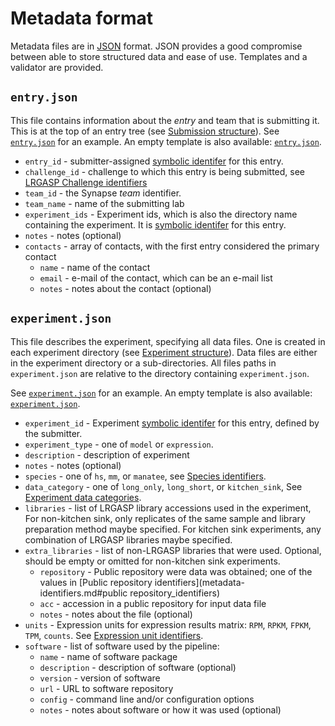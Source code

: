 # Metadata format

Metadata files are in [JSON](https://www.json.org/json-en.html) format.  JSON
provides a good compromise between able to store structured data and ease of
use.  Templates and a validator are provided.

## ``entry.json``

This file contains information about the *entry* and team that is submitting
it.  This is at the top of an entry tree (see [Submission structure](submission.md)).
See [``entry.json``](../examples/darwin_lab/iso_detect_ref_ont_drna/entry.json) for an example.  An empty
template is also available: [``entry.json``](../templates/entry.json).

* ``entry_id`` - submitter-assigned [symbolic identifer](metadata-identifiers.md#symbolic-identifiers) for this entry.
* ``challenge_id`` - challenge to which this entry is being submitted, see [LRGASP Challenge identifiers](metadata-identifiers.md#LRGASP_Challenge_identifiers)
* ``team_id`` - the Synapse *team* identifier.
* ``team_name`` - name of the submitting lab
* ``experiment_ids`` - Experiment ids, which is also the directory name containing the
  experiment.  It is [symbolic identifer](metadata-identifiers.md#symbolic-identifiers) for this entry.
* ``notes`` - notes (optional)
* ``contacts`` - array of contacts, with the first entry considered the primary contact
  * ``name`` - name of the contact
  * ``email`` - e-mail of the contact, which can be an e-mail list
  * ``notes`` - notes about the contact (optional)

## ``experiment.json``

This file describes the experiment, specifying all data files.  One is created
in each experiment directory (see [Experiment structure](submission.md#experiment-structure)).
Data files are either in the experiment directory or a sub-directories.  All files paths in
``experiment.json`` are relative to the directory containing ``experiment.json``.

See [``experiment.json``](../examples/darwin_lab/iso_detect_ref_ont_drna/drnaA/experiment.json) for an example.
An empty template is also available: [``experiment.json``](../templates/experiment.json).

* ``experiment_id`` -  Experiment [symbolic identifer](metadata-identifiers.md#symbolic-identifiers) for this entry, defined by the submitter.
* ``experiment_type`` - one of ``model`` or ``expression``.
* ``description`` - description of experiment
* ``notes`` - notes (optional)
* ``species`` - one of ``hs``, ``mm``, or ``manatee``, see [Species identifiers](metadata-identifiers.md#species_identifiers).
* ``data_category`` - one of ``long_only``, ``long_short``, or ``kitchen_sink``, See [Experiment data categories](metadata-identifiers.md#Experiment_data_categories).
* ``libraries`` - list of LRGASP library accessions used in the experiment,  For non-kitchen sink, only replicates of the same sample and library preparation method maybe specified.  For kitchen sink experiments, any combination of LRGASP libraries maybe specified.
* ``extra_libraries`` - list of non-LRGASP libraries that were used.  Optional, should be empty or omitted for non-kitchen sink experiments.
  * ``repository`` - Public repository were data was obtained; one of the values in
    [Public repository identifiers](metadata-identifiers.md#public repository_identifiers)
  * ``acc`` - accession in a public repository for input data file
  * ``notes`` - notes about the file (optional)
* ``units`` - Expression units for expression results matrix: ``RPM``, ``RPKM``, ``FPKM``, ``TPM``, ``counts``.  See [Expression unit identifiers](metadata-identifiers.md#expression_unit_identifiers).
* ``software`` - list of software used by the pipeline:
  * ``name`` - name of software package
  * ``description`` - description of software (optional)
  * ``version`` - version of software
  * ``url`` - URL to software repository
  * ``config`` - command line and/or configuration options
  * ``notes`` - notes about software or how it was used (optional)

